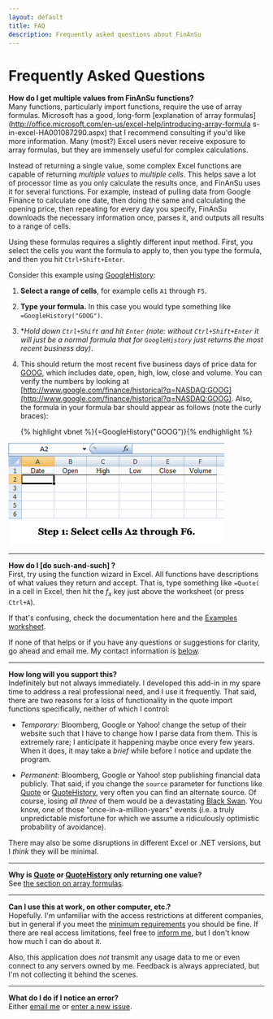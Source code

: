 ```yaml
---
layout: default
title: FAQ
description: Frequently asked questions about FinAnSu
---
```


Frequently Asked Questions
==========================

**<a title="array_formulas">How do I get multiple values from FinAnSu functions?</a>**  
Many functions, particularly import functions, require the use of
array formulas. Microsoft has a good, long-form [explanation of array
formulas](http://office.microsoft.com/en-us/excel-help/introducing-array-formula
s-in-excel-HA001087290.aspx) that I recommend consulting if you'd like more
information. Many (most?) Excel users never receive exposure to array formulas,
but they are immensely useful for complex calculations.

Instead of returning a single value, some complex Excel functions are capable
of returning _multiple values_ to _multiple cells_. This helps save a lot of
processor time as you only calculate the results once, and FinAnSu uses it for
several functions. For example, instead of pulling data from Google Finance to
calculate one date, then doing the same and calculating the opening price, then
repeating for every day you specify, FinAnSu downloads the necessary information
once, parses it, and outputs all results to a range of cells.

Using these formulas requires a slightly different input method. First, you
select the cells you want the formula to apply to, then you type the formula,
and then you hit `Ctrl+Shift+Enter`.

Consider this example using [GoogleHistory](Quotes#GoogleHistory):

  1. **Select a range of cells**, for example cells `A1` through `F5`.
  2. **Type your formula.** In this case you would type something like
     `=GoogleHistory("GOOG")`.
  3. **Hold down `Ctrl+Shift` and hit `Enter`* _(note: without
     `Ctrl+Shift+Enter` it will just be a normal formula that for
     `GoogleHistory` just returns the most recent business day)_.
  4. This should return the most recent five business days of price data
     for [GOOG](http://www.google.com/finance?q=GOOG), which includes date,
     open, high, low, close and volume. You can verify the numbers by looking at
     [http://www.google.com/finance/historical?q=NASDAQ:GOOG](http://www.google.com/finance/historical?q=NASDAQ:GOOG).
     Also, the formula in your formula bar should appear as follows (note the curly braces):

     {% highlight vbnet %}{=GoogleHistory("GOOG")}{% endhighlight %}

![An array formula](img/array_formula.gif)

---

**How do I [do such-and-such] ?**  
First, try using the function wizard in Excel. All functions have descriptions
of what values they return and accept. That is, type something like `=Quote(` in
a cell in Excel, then hit the _f<sub>x</sub>_ key just above the worksheet (or
press `Ctrl+A`).

If that's confusing, check the documentation here and the [Examples
worksheet](http://finansu.googlecode.com/hg/FinAnSu/Examples.xls).

If none of that helps or if you have any questions or suggestions for clarity,
go ahead and email me. My contact information is [below](#Contact_Information).

---

**How long will you support this?**  
Indefinitely but not always immediately. I developed this add-in in my spare
time to address a real professional need, and I use it frequently. That said,
there are two reasons for a loss of functionality in the quote import functions
specifically, neither of which I control:

  * *Temporary:* Bloomberg, Google or Yahoo! change the setup of their website
    such that I have to change how I parse data from them. This is extremely
    rare; I anticipate it happening maybe once every few years. When it does, it
    may take a _brief_ while before I notice and update the program.

  * *Permanent:* Bloomberg, Google or Yahoo! stop publishing financial data
    publicly. That said, if you change the `source` parameter for functions
    like [Quote](Quotes#Quote) or [QuoteHistory](QuoteHistory#QuoteHistory),
    very often you can find an alternate source. Of course,
    losing _all three_ of them would be a devastating [Black
    Swan](http://en.wikipedia.org/wiki/Black_swan_theory). You know, one
    of those "once-in-a-million-years" events (i.e. a truly unpredictable
    misfortune for which we assume a ridiculously optimistic probability of
    avoidance).

There may also be some disruptions in different Excel or .NET versions, but I
_think_ they will be minimal.

---

**Why is [Quote](Quotes#Quote) or [QuoteHistory](Quotes#QuoteHistory) only returning one value?**  
See [the section on array formulas](ArrayFormulas).

---

**Can I use this at work, on other computer, etc.?**  
Hopefully. I'm unfamiliar with the access restrictions at different companies,
but in general if you meet the [minimum requirements](#Requirements) you
should be fine. If there are real access limitations, feel free to [inform
me](#Contact_Information), but I don't know how much I can do about it.

Also, this application does _not_ transmit any usage data to me or even connect
to any servers owned by me. Feedback is always appreciated, but I'm not
collecting it behind the scenes.

---

**What do I do if I notice an error?**  
Either [email me](#Contact_Information) or [enter a new
issue](https://github.com/brymck/finansu/issues/new).
